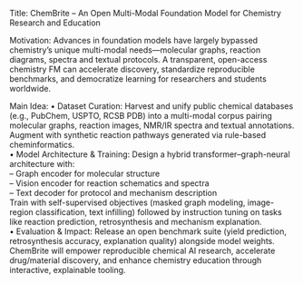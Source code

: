 Title: ChemBrite – An Open Multi-Modal Foundation Model for Chemistry Research and Education

Motivation: 
Advances in foundation models have largely bypassed chemistry’s unique multi-modal needs—molecular graphs, reaction diagrams, spectra and textual protocols. A transparent, open-access chemistry FM can accelerate discovery, standardize reproducible benchmarks, and democratize learning for researchers and students worldwide.

Main Idea: 
• Dataset Curation: Harvest and unify public chemical databases (e.g., PubChem, USPTO, RCSB PDB) into a multi-modal corpus pairing molecular graphs, reaction images, NMR/IR spectra and textual annotations. Augment with synthetic reaction pathways generated via rule-based cheminformatics.  
• Model Architecture & Training: Design a hybrid transformer–graph-neural architecture with:  
  – Graph encoder for molecular structure  
  – Vision encoder for reaction schematics and spectra  
  – Text decoder for protocol and mechanism description  
  Train with self-supervised objectives (masked graph modeling, image-region classification, text infilling) followed by instruction tuning on tasks like reaction prediction, retrosynthesis and mechanism explanation.  
• Evaluation & Impact: Release an open benchmark suite (yield prediction, retrosynthesis accuracy, explanation quality) alongside model weights. ChemBrite will empower reproducible chemical AI research, accelerate drug/material discovery, and enhance chemistry education through interactive, explainable tooling.